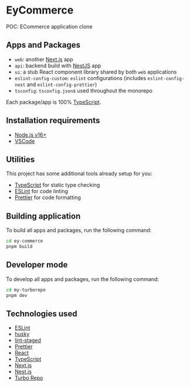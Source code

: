 # EyCommerce

POC: ECommerce application clone

## Apps and Packages

- `web`: another [Next.js](https://nextjs.org/) app
- `api`: backend build with [NestJS](https://nestjs.com) app
- `ui`: a stub React component library shared by both `web` applications
- `eslint-config-custom`: `eslint` configurations (includes `eslint-config-next` and `eslint-config-prettier`)
- `tsconfig`: `tsconfig.json`s used throughout the monorepo

Each package/app is 100% [TypeScript](https://www.typescriptlang.org/).

## Installation requirements

- [Node.js v16+](https://nodejs.org/)
- [VSCode](https://code.visualstudio.com/)

## Utilities

This project has some additional tools already setup for you:

- [TypeScript](https://www.typescriptlang.org/) for static type checking
- [ESLint](https://eslint.org/) for code linting
- [Prettier](https://prettier.io) for code formatting

## Building application

To build all apps and packages, run the following command:

```bash
cd ey-commerce
pnpm build
```

## Developer mode

To develop all apps and packages, run the following command:

```bash
cd my-turborepo
pnpm dev
```

## Technologies used

- [ESLint](https://eslint.org/)
- [husky](https://github.com/typicode/husky)
- [lint-staged](https://github.com/okonet/lint-staged)
- [Prettier](https://prettier.io/)
- [React](https://reactjs.org)
- [TypeScript](https://www.typescriptlang.org/)
- [Next.js](https://nextjs.org/)
- [Nest.js](https://nestjs.com/)
- [Turbo Repo](https://turbo.build//)
